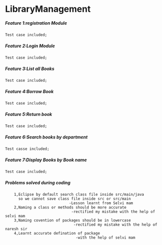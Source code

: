 # LibraryManagement
##### Feature 1:registration Module
    Test case included;
##### Feature 2:Login Module
    Test case included;
##### Feature 3:List all Books
    Test case included;
##### Feature 4:Borrow Book
    Test case included;
##### Feature 5:Return book
    Test case included;
##### Feature 6:Search books by department
    Test casse included;
##### Feature 7:Display Books by Book name
    Test case included;
##### Problems solved during coding
        1,Eclipse by default search class file inside src/main/java
          so we cannot save class file inside src or src/main
                                 -Lesson learnt from Selvi mam
        2,Naming a class or methods should be more accurate 
                                  -rectified my mistake with the help of selvi mam
        3,Naming covention of packages should be in lowercase
                                   -rectified my mistake with the help of naresh sir
        4,Learnt accurate defination of package 
                                    -with the help of selvi mam
